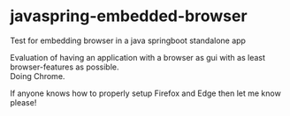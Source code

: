 # javaspring-embedded-browser
Test for embedding browser in a java springboot standalone app

Evaluation of having an application with a browser as gui with as least browser-features as possible.  
Doing Chrome.  

If anyone knows how to properly setup Firefox and Edge then let me know please!

